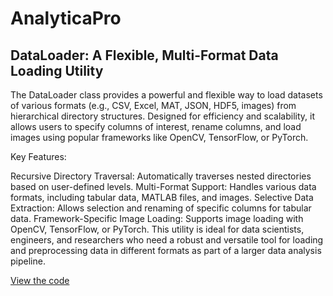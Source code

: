 # AnalyticaPro

## DataLoader: A Flexible, Multi-Format Data Loading Utility

The DataLoader class provides a powerful and flexible way to load datasets of various formats (e.g., CSV, Excel, MAT, JSON, HDF5, images) from hierarchical directory structures. Designed for efficiency and scalability, it allows users to specify columns of interest, rename columns, and load images using popular frameworks like OpenCV, TensorFlow, or PyTorch.

Key Features:

Recursive Directory Traversal: Automatically traverses nested directories based on user-defined levels.
Multi-Format Support: Handles various data formats, including tabular data, MATLAB files, and images.
Selective Data Extraction: Allows selection and renaming of specific columns for tabular data.
Framework-Specific Image Loading: Supports image loading with OpenCV, TensorFlow, or PyTorch.
This utility is ideal for data scientists, engineers, and researchers who need a robust and versatile tool for loading and preprocessing data in different formats as part of a larger data analysis pipeline.

[View the code](https://github.com/your-username/your-repo-name/blob/main/your-file-name.py)
